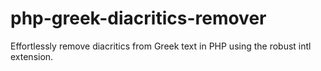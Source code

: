 # php-greek-diacritics-remover
Effortlessly remove diacritics from Greek text in PHP using the robust intl extension.
